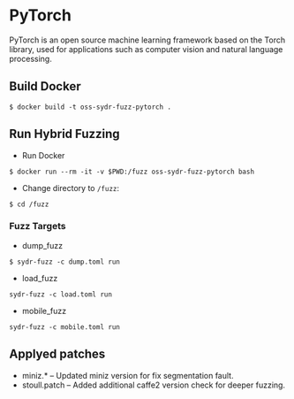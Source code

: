 # PyTorch

PyTorch is an open source machine learning framework based on the Torch library, used for applications such as computer vision and natural language processing.

## Build Docker

`$ docker build -t oss-sydr-fuzz-pytorch .`

## Run Hybrid Fuzzing

* Run Docker

`$ docker run --rm -it -v $PWD:/fuzz oss-sydr-fuzz-pytorch bash`

* Change directory to `/fuzz`:

`$ cd /fuzz`

### Fuzz Targets

* dump_fuzz

`$ sydr-fuzz -c dump.toml run`

* load_fuzz

`sydr-fuzz -c load.toml run`

* mobile_fuzz

`sydr-fuzz -c mobile.toml run`

## Applyed patches

* miniz.* – Updated miniz version for fix segmentation fault.
* stoull.patch – Added additional caffe2 version check for deeper fuzzing.
